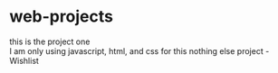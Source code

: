 # web-projects
this is the project one  
I am only using javascript, html, and css for this nothing else 
project - Wishlist